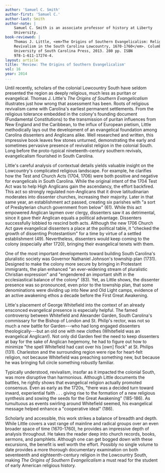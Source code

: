 ```yaml
---
author: 'Samuel C. Smith'
author-first: 'Samuel C.'
author-last: Smith
author-note: |
    Samuel C. Smith is an associate professor of history at Liberty
    University.
book-reviewed: |
    Thomas J. Little, <em>The Origins of Southern Evangelicalism: Religious
    Revivalism in the South Carolina Lowcountry, 1670-1760</em>. Columbia: The
    University of South Carolina Press, 2013. 280 pp. ISBN
    978-1-611-17274-4.
layout: article
title: 'Review: The Origins of Southern Evangelicalism'
vol: 16
year: 2014
...
```


Until recently, scholars of the colonial Lowcountry South have seldom
presented the region as deeply religious, much less as puritan or
evangelical. Thomas J. Little's *The Origins of Southern Evangelicalism*
illustrates just how wrong that assessment has been. Roots of religious
revivalism came with Carolina's earliest permanent settlements. From the
religious tolerance embedded in the colony's founding document
(Fundamental Constitutions) to the transmission of puritan influences
from New England and the Caribbean, to the influx of European pietism,
Little methodically lays out the development of an evangelical
foundation among Carolina dissenters and Anglicans alike. Well
researched and written, this impressive book leaves few stones unturned,
demonstrating the early and sometimes pervasive presence of revivalist
religion in the colonial South. Long before the proto-typical
nineteenth-century southern revivals, evangelicalism flourished in South
Carolina.

Little's careful analysis of contextual details yields valuable insight
on the Lowcountry's complicated religious landscape. For example, he
clarifies how the Test and Church Acts (1704, 1706) were both positive
and negative for evangelicals in South Carolina. While the original
intent of the 1704 Test Act was to help High Anglicans gain the
ascendancy, the effort backfired. This act so strongly regulated
non-Anglicans that it drove latitudinarian moderates into dissenter
churches, increasing their majority. Later in that same year, an
establishment act passed, creating six parishes with "a sort of
Presbyterian church government from below" (61). While this act
empowered Anglican laymen over clergy, dissenters saw it as detrimental,
since it gave their Anglican equals a political advantage. Dissenters
successfully lobbied to rescind both acts. Although the new 1706 Church
Act gave evangelical dissenters a place at the political table, it
"checked the growth of dissenting Protestantism" for a time by virtue of
a settled establishment (49). Nevertheless, dissenters would keep coming
to the colony (especially after 1720), bringing their evangelical tenets
with them.

One of the most important developments toward building South Carolina's
pluralistic society was Governor Nathaniel Johnson's township plan
(1731). Designed to make the colony more secure by bringing in
Protestant immigrants, the plan enhanced "an ever-widening stream of
pluralistic Christian expression" and "engendered an important shift in
the ecclesiastical balance of the colony" (83). Yet, as Little shows,
the dissenter presence was so pronounced, even prior to the township
plan, that some denominations were dividing up into New and Old Light
camps, evidence of an active awakening ethos a decade before the First
Great Awakening.

Little's placement of George Whitefield into the context of an already
ensconced evangelical presence is especially helpful. The famed
controversy between Whitefield and Alexander Garden, South Carolina's
commissary for the Bishop of London and St. Philip's rector, was not so
much a new battle for Garden---who had long engaged dissenters
theologically---but an old one with new clothes (Whitefield was an
evangelical Anglican!). Not only did Garden feel the need to keep
dissenters at bay for the sake of Anglican hegemony, he had to figure
out how to minimize "the spell Whitefield had cast over his [own] flock"
at St. Philips (131). Charleston and the surrounding region were ripe
for heart-felt religion, not because Whitefield was preaching something
new, but because he was bringing full circle something robustly
familiar.

Typically understood, revivalism, insofar as it impacted the colonial
South, was more disruptive than harmonious. Although Little documents
the battles, he rightly shows that evangelical religion actually
promoted consensus. Even as early as the 1720s, "there was a decided
turn toward inward, experiential faith . . . giving rise to the
formation of a new religious synthesis and sowing the seeds for the
Great Awakening" (185-186). As tumultuous as events swirling around
Whitefield seemed, his evangelical message helped enhance a "cooperative
ideal" (186).

Scholarly and accessible, this work strikes a balance of breadth and
depth. While Little covers a vast range of mainline and radical groups
over an even broader space of time (1670-1760), he provides an
impressive depth of analysis throughout. He takes the reader deep into
church records, books, sermons, and pamphlets. Although one can get
bogged down with these excursions, the benefit is well worth the effort.
Possibly no single volume to date provides a more thorough documentary
examination on both seventeenth and eighteenth-century religion in the
Lowcountry South, making *The Origins of Southern Evangelicalism* a must
read for the student of early American religious history.
